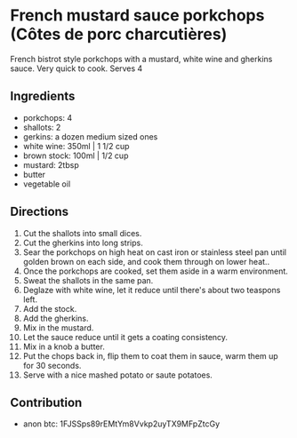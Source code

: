 # French mustard sauce porkchops (Côtes de porc charcutières)

French bistrot style porkchops with a mustard, white wine and gherkins sauce. Very quick to cook.
Serves 4

## Ingredients

- porkchops: 4
- shallots: 2
- gerkins: a dozen medium sized ones
- white wine: 350ml | 1 1/2 cup
- brown stock: 100ml | 1/2 cup
- mustard: 2tbsp
- butter
- vegetable oil

## Directions

1. Cut the shallots into small dices.
2. Cut the gherkins into long strips.
3. Sear the porkchops on high heat on cast iron or stainless steel pan until golden brown on each side, and cook them through on lower heat..
4. Once the porkchops are cooked, set them aside in a warm environment.
5. Sweat the shallots in the same pan.
6. Deglaze with white wine, let it reduce until there's about two teaspons left.
7. Add the stock.
8. Add the gherkins.
9. Mix in the mustard.
10. Let the sauce reduce until it gets a coating consistency.
11. Mix in a knob a butter.
12. Put the chops back in, flip them to coat them in sauce, warm them up for 30 seconds.
13. Serve with a nice mashed potato or saute potatoes.

## Contribution

- anon btc: 1FJSSps89rEMtYm8Vvkp2uyTX9MFpZtcGy
